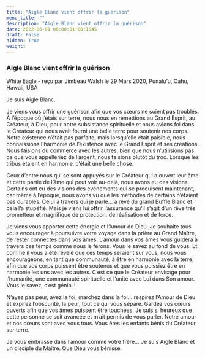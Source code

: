 ```yaml
---
title: "Aigle Blanc vient offrir la guérison"
menu_title: ""
description: "Aigle Blanc vient offrir la guérison"
date: 2022-06-01 06:00:01+00:1045
draft: False
hidden: True
weight:
---
```

### Aigle Blanc vient offrir la guérison

White Eagle - reçu par Jimbeau Walsh le 29 Mars 2020, Punalu’u, Oahu, Hawaii, USA

Je suis Aigle Blanc.

Je viens vous offrir une guérison afin que vos cœurs ne soient pas troublés. À l’époque où j’étais sur terre, nous nous en remettions au Grand Esprit, au Créateur, à Dieu, pour notre subsistance spirituelle et nous avions foi dans le Créateur qui nous avait fourni une belle terre pour soutenir nos corps. Notre existence n’était pas parfaite, mais lorsqu’elle était paisible, nous connaissions l’harmonie de l’existence avec le Grand Esprit et ses créations. Nous faisions du commerce avec les autres, bien que nous n’utilisions pas ce que vous appelleriez de l’argent, nous faisions plutôt du troc. Lorsque les tribus étaient en harmonie, c’était une belle chose.

Ceux d’entre nous qui se sont appuyés sur le Créateur qui a ouvert leur âme et cette partie de l’âme qui peut voir au-delà, nous avons eu des visions. Certains ont eu des visions des événements qui se produisent maintenant, car même à l’époque, nous avons vu que les méthodes de certains n’étaient pas durables. Celui à travers qui je parle… a rêvé du grand Buffle Blanc et cela l’a stupéfié. Mais je viens lui offrir l’assurance qu’il s’agit d’un rêve très prometteur et magnifique de protection, de réalisation et de force.

Je viens vous apporter cette énergie et l’Amour de Dieu. Je souhaite tous vous encourager à poursuivre votre voyage dans la prière au Grand Maître, de rester connectés dans vos âmes. L’amour dans vos âmes vous guidera à travers ces temps comme nous le ferons. Vous le savez au fond de vous. Et comme il vous a été révélé que ces temps seraient sur vous, nous vous encourageons, en tant que communauté, à être en harmonie avec la terre, afin que vos corps puissent être soutenus et que vous puissiez être en harmonie les uns avec les autres. C’est ce que le Créateur envisage pour l’humanité, une communauté spirituelle et l’unité avec Lui dans Son amour. Vous le savez, c’est génial !

N’ayez pas peur, ayez la foi, marchez dans la foi… respirez l’Amour de Dieu et expirez l’obscurité, la peur, tout ce qui vous sépare. Gardez vos cœurs ouverts afin que vos âmes puissent être touchées. Je suis si heureux que cette personne se soit avancée et m’ait permis de vous parler. Notre amour et nos cœurs sont avec vous tous. Vous êtes les enfants bénis du Créateur sur terre.

Je vous embrasse dans l’amour comme votre frère… Je suis Aigle Blanc et un disciple du Maître. Que Dieu vous bénisse.



